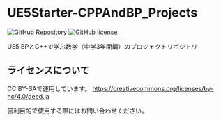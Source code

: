 # UE5Starter-CPPAndBP_Projects

[![GitHub Repository](https://img.shields.io/badge/repogitory-UE5--MetaSound--CreateSound__Projects-green?style=for-the-badge)](https://github.com/posita33/posita33-zenn-contents)
[![GitHub license](https://img.shields.io/github/license/posita33/posita33-zenn-contents?style=for-the-badge)](https://github.com/posita33/UE5-MetaSound-CreateSound_Projects/blob/main/LICENSE)

UE5 BPとC++で学ぶ数学（中学3年間編）のプロジェクトリポジトリ

## ライセンスについて
CC BY-SAで運用しています。
https://creativecommons.org/licenses/by-nc/4.0/deed.ja

営利目的で使用する際にはお問い合わせください。
